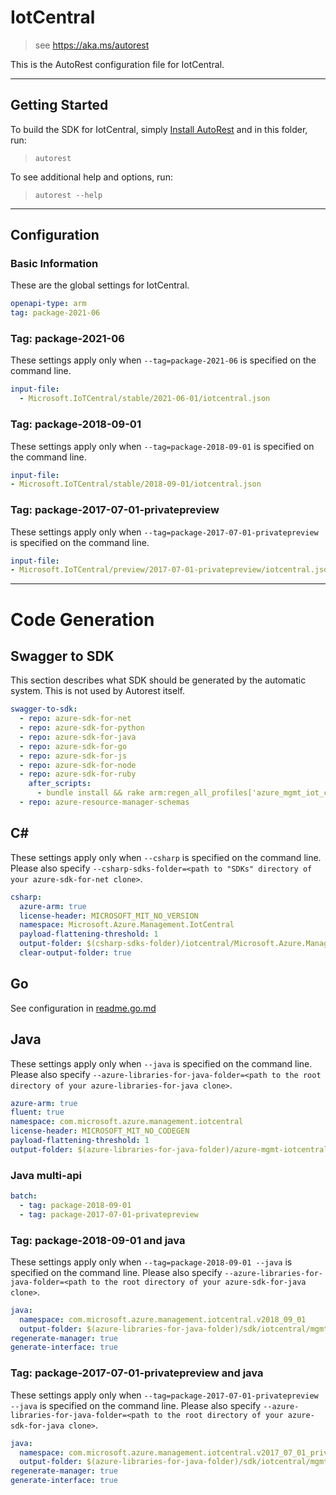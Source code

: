 # IotCentral

> see https://aka.ms/autorest

This is the AutoRest configuration file for IotCentral.

---

## Getting Started

To build the SDK for IotCentral, simply [Install AutoRest](https://aka.ms/autorest/install) and in this folder, run:

> `autorest`

To see additional help and options, run:

> `autorest --help`

---

## Configuration

### Basic Information

These are the global settings for IotCentral.

``` yaml
openapi-type: arm
tag: package-2021-06
```


### Tag: package-2021-06

These settings apply only when `--tag=package-2021-06` is specified on the command line.

```yaml $(tag) == 'package-2021-06'
input-file:
  - Microsoft.IoTCentral/stable/2021-06-01/iotcentral.json
```
### Tag: package-2018-09-01

These settings apply only when `--tag=package-2018-09-01` is specified on the command line.

``` yaml $(tag) == 'package-2018-09-01'
input-file:
- Microsoft.IoTCentral/stable/2018-09-01/iotcentral.json
```

### Tag: package-2017-07-01-privatepreview

These settings apply only when `--tag=package-2017-07-01-privatepreview` is specified on the command line.

``` yaml $(tag) == 'package-2017-07-01-privatepreview'
input-file:
- Microsoft.IoTCentral/preview/2017-07-01-privatepreview/iotcentral.json
```

---

# Code Generation

## Swagger to SDK

This section describes what SDK should be generated by the automatic system.
This is not used by Autorest itself.

``` yaml $(swagger-to-sdk)
swagger-to-sdk:
  - repo: azure-sdk-for-net
  - repo: azure-sdk-for-python
  - repo: azure-sdk-for-java
  - repo: azure-sdk-for-go
  - repo: azure-sdk-for-js
  - repo: azure-sdk-for-node
  - repo: azure-sdk-for-ruby
    after_scripts:
      - bundle install && rake arm:regen_all_profiles['azure_mgmt_iot_central']
  - repo: azure-resource-manager-schemas
```

## C#

These settings apply only when `--csharp` is specified on the command line.
Please also specify `--csharp-sdks-folder=<path to "SDKs" directory of your azure-sdk-for-net clone>`.

``` yaml $(csharp)
csharp:
  azure-arm: true
  license-header: MICROSOFT_MIT_NO_VERSION
  namespace: Microsoft.Azure.Management.IotCentral
  payload-flattening-threshold: 1
  output-folder: $(csharp-sdks-folder)/iotcentral/Microsoft.Azure.Management.IotCentral/src/Generated
  clear-output-folder: true
```

## Go

See configuration in [readme.go.md](./readme.go.md)

## Java

These settings apply only when `--java` is specified on the command line.
Please also specify `--azure-libraries-for-java-folder=<path to the root directory of your azure-libraries-for-java clone>`.

``` yaml $(java)
azure-arm: true
fluent: true
namespace: com.microsoft.azure.management.iotcentral
license-header: MICROSOFT_MIT_NO_CODEGEN
payload-flattening-threshold: 1
output-folder: $(azure-libraries-for-java-folder)/azure-mgmt-iotcentral
```

### Java multi-api

``` yaml $(java) && $(multiapi)
batch:
  - tag: package-2018-09-01
  - tag: package-2017-07-01-privatepreview
```

### Tag: package-2018-09-01 and java

These settings apply only when `--tag=package-2018-09-01 --java` is specified on the command line.
Please also specify `--azure-libraries-for-java-folder=<path to the root directory of your azure-sdk-for-java clone>`.

``` yaml $(tag)=='package-2018-09-01' && $(java) && $(multiapi)
java:
  namespace: com.microsoft.azure.management.iotcentral.v2018_09_01
  output-folder: $(azure-libraries-for-java-folder)/sdk/iotcentral/mgmt-v2018_09_01
regenerate-manager: true
generate-interface: true
```

### Tag: package-2017-07-01-privatepreview and java

These settings apply only when `--tag=package-2017-07-01-privatepreview --java` is specified on the command line.
Please also specify `--azure-libraries-for-java-folder=<path to the root directory of your azure-sdk-for-java clone>`.

``` yaml $(tag)=='package-2017-07-01-privatepreview' && $(java) && $(multiapi)
java:
  namespace: com.microsoft.azure.management.iotcentral.v2017_07_01_privatepreview
  output-folder: $(azure-libraries-for-java-folder)/sdk/iotcentral/mgmt-v2017_07_01_privatepreview
regenerate-manager: true
generate-interface: true
```
